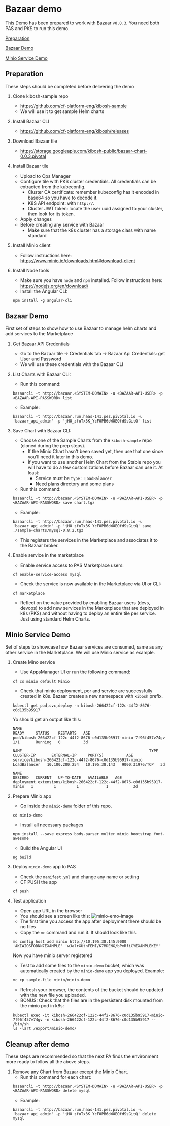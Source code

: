 # Bazaar demo
This Demo has been prepared to work with Bazaar `v0.0.3`.
You need both PAS and PKS to run this demo.

[Preparation](#preparation)

[Bazaar Demo](#bazaar-demo-1)

[Minio Service Demo](#minio-service-demo)

## Preparation
These steps should be completed before delivering the demo

1. Clone kibosh-sample repo
    - https://github.com/cf-platform-eng/kibosh-sample
    - We will use it to get sample Helm charts

1. Install Bazaar CLI
    - https://github.com/cf-platform-eng/kibosh/releases

1. Download Bazaar tile
    - https://storage.googleapis.com/kibosh-public/bazaar-chart-0.0.3.pivotal

1. Install Bazaar tile
    - Upload to Ops Manager
    - Configure tile with PKS cluster credentials. All credentials can be extracted from the kubeconfig.
      - Cluster CA certificate: remember kubeconfig has it encoded in base64 so you have to decode it.
      - K8S API endpoint: with `http://`.
      - Cluster JWT token: locate the user uuid assigned to your cluster, then look for its token.
    - Apply changes
    - Before creating any service with Bazaar
      - Make sure that the k8s cluster has a storage class with name standard

1. Install Minio client
    - Follow instructions here: https://www.minio.io/downloads.html#download-client

1. Install Node tools
    - Make sure you have `node` and `npm` installed. Follow instructions here: https://nodejs.org/en/download/
    - Install the Angular CLI:
    ```
    npm install -g angular-cli
    ```

## Bazaar Demo
First set of steps to show how to use Bazaar to manage helm charts and add services to the Marketplace

1. Get Bazaar API Credentials
    - Go to the Bazaar tile -> Credentials tab -> Bazaar Api Credentials: get User and Password
    - We will use these credentials with the Bazaar CLI

1. List Charts with Bazaar CLI:
    - Run this command:
    ```
    bazaarcli -t http://bazaar.<SYSTEM-DOMAIN> -u <BAZAAR-API-USER> -p <BAZAAR-API-PASSWORD> list
    ```

    - Example:
    ```
    bazaarcli -t http://bazaar.run.haas-141.pez.pivotal.io -u 'bazaar_api_admin' -p 'jHO_zfuTx3K_YcF0PB6oWOEOfdSsGitQ' list
    ```

1. Save Chart with Bazaar CLI:
    - Choose one of the Sample Charts from the `kibosh-sample` repo (cloned during the prep steps).
      - If the Minio Chart hasn't been saved yet, then use that one since you'll need it later in this demo.
      - If you want to use another Helm Chart from the Stable repo you will have to do a few customizations before Bazaar can use it. At least:
        - Service must be `type: LoadBalancer`
        - Need plans directory and some plans
    - Run this command:
    ```
    bazaarcli -t http://bazaar.<SYSTEM-DOMAIN> -u <BAZAAR-API-USER> -p <BAZAAR-API-PASSWORD> save chart.tgz
    ```
    - Example:
    ```
    bazaarcli -t http://bazaar.run.haas-141.pez.pivotal.io -u 'bazaar_api_admin' -p 'jHO_zfuTx3K_YcF0PB6oWOEOfdSsGitQ' save ./sample-charts/mysql-0.8.2.tgz
    ```
    - This registers the services in the Marketplace and associates it to the Bazaar broker.

1. Enable service in the marketplace
    - Enable service access to PAS Marketplace users:
    ```
    cf enable-service-access mysql
    ```
    - Check the service is now available in the Marketplace via UI or CLI:
    ```
    cf marketplace
    ```
    - Reflect on the value provided by enabling Bazaar users (devs, devops) to add new services in the Marketplace that are deployed in k8s (PKS) and without having to deploy an entire tile per service. Just using standard Helm Charts.

## Minio Service Demo
Set of steps to showcase how Bazaar services are consumed, same as any other service in the Marketplace. We will use Minio service as example.

1. Create Mino service
    - Use AppsManager UI or run the following command:
    ```
    cf cs minio default Minio
    ```
    - Check that minio deployment, por and service are successfully created in k8s. Bazaar creates a new namespace with `kibosh` prefix.
    ```
    kubectl get pod,svc,deploy -n kibosh-266422cf-122c-44f2-8676-c0d135b95917
    ```
    Yo should get an output like this:
    ```
    NAME                                                                  READY     STATUS    RESTARTS   AGE
    pod/kibosh-266422cf-122c-44f2-8676-c0d135b95917-minio-7f96f457v74gv   1/1       Running   0          3d

    NAME                                                        TYPE           CLUSTER-IP       EXTERNAL-IP     PORT(S)          AGE
    service/kibosh-266422cf-122c-44f2-8676-c0d135b95917-minio   LoadBalancer   10.100.200.254   10.195.38.143   9000:31976/TCP   3d

    NAME                                                                      DESIRED   CURRENT   UP-TO-DATE   AVAILABLE   AGE
    deployment.extensions/kibosh-266422cf-122c-44f2-8676-c0d135b95917-minio   1         1         1            1           3d
    ```

1. Prepare Minio app
    - Go inside the `minio-demo` folder of this repo.
    ```
    cd minio-demo
    ```
    - Install all necessary packages
    ```
    npm install --save express body-parser multer minio bootstrap font-awesome
    ```
    - Build the Angular UI
    ```
    ng build
    ```

1. Deploy `minio-demo` app to PAS
    - Check the `manifest.yml` and change any name or setting
    - CF PUSH the app
    ```
    cf push
    ```

1. Test application
    - Open app URL in the browser
    - You should see a screen like this:
    ![minio-emo-image](./images/minio-demo.png)
    - The first time you access the app after deployment there should be no files
    - Copy the `mc` command and run it. It should look like this.
    ```
    mc config host add minio http://10.195.38.145:9000 'AKIAIOSFODNN7EXAMPLE' 'wJalrXUtnFEMI/K7MDENG/bPxRfiCYEXAMPLEKEY'
    ```
    Now you have minio server registered
    - Test to add some files to the `minio-demo` bucket, which was automatically created by the `minio-demo` app you deployed. Example:
    ```
    mc cp sample-file minio/minio-demo
    ```
    - Refresh your browser, the contents of the bucket should be updated with the new file you uploaded.
    - BONUS: Check that the files are in the persistent disk mounted from the minio pod in k8s:
    ```
    kubectl exec -it kibosh-266422cf-122c-44f2-8676-c0d135b95917-minio-7f96f457v74gv -n kibosh-266422cf-122c-44f2-8676-c0d135b95917 -- /bin/sh
    ls -lart /export/minio-demo/
    ```

## Cleanup after demo
These steps are recommended so that the next PA finds the environment more ready to follow all the above steps.

1. Remove any Chart from Bazaar except the Minio Chart.
    - Run this command for each chart:
    ```
    bazaarcli -t http://bazaar.<SYSTEM-DOMAIN> -u <BAZAAR-API-USER> -p <BAZAAR-API-PASSWORD> delete mysql
    ```
    - Example:
    ```
    bazaarcli -t http://bazaar.run.haas-141.pez.pivotal.io -u 'bazaar_api_admin' -p 'jHO_zfuTx3K_YcF0PB6oWOEOfdSsGitQ' delete mysql
    ```
